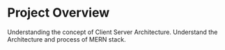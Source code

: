 # Project Overview
Understanding the concept of Client Server Architecture.
Understand the Architecture and process of MERN stack.